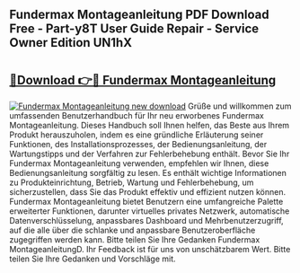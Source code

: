 ## Fundermax Montageanleitung PDF Download Free - Part-y8T User Guide Repair - Service Owner Edition UN1hX

# <h2><a href="http://df760o.blite.top/?on=Fundermax+Montageanleitung">🔗Download 👉🔴 Fundermax Montageanleitung</a></h2>

[![Fundermax Montageanleitung new download](https://i.imgur.com/lujVjoI.png)](http://df760o.blite.top/?on=Fundermax+Montageanleitung)
Grüße und willkommen zum umfassenden Benutzerhandbuch für Ihr neu erworbenes Fundermax Montageanleitung. Dieses Handbuch soll Ihnen helfen, das Beste aus Ihrem Produkt herauszuholen, indem es eine gründliche Erläuterung seiner Funktionen, des Installationsprozesses, der Bedienungsanleitung, der Wartungstipps und der Verfahren zur Fehlerbehebung enthält. Bevor Sie Ihr Fundermax Montageanleitung verwenden, empfehlen wir Ihnen, diese Bedienungsanleitung sorgfältig zu lesen. Es enthält wichtige Informationen zu Produkteinrichtung, Betrieb, Wartung und Fehlerbehebung, um sicherzustellen, dass Sie das Produkt effektiv und effizient nutzen können. Fundermax Montageanleitung bietet Benutzern eine umfangreiche Palette erweiterter Funktionen, darunter virtuelles privates Netzwerk, automatische Datenverschlüsselung, anpassbares Dashboard und Mehrbenutzerzugriff, auf die alle über die schlanke und anpassbare Benutzeroberfläche zugegriffen werden kann. Bitte teilen Sie Ihre Gedanken Fundermax MontageanleitungD. Ihr Feedback ist für uns von unschätzbarem Wert. Bitte teilen Sie Ihre Gedanken und Vorschläge mit.
